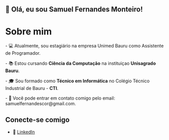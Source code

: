 <h2>👋 Olá, eu sou Samuel Fernandes Monteiro!</h2>

<h1>Sobre mim</h1>
<p>- 💻 Atualmente, sou estagiário na empresa Unimed Bauru como Assistente de Programador.</p>
<p>- 📚 Estou cursando <strong>Ciência da Computação</strong> na instituiçao <strong>Unisagrado Bauru</strong>.</p>
<p>- 🎓 Sou formado como <strong>Técnico em Informática</strong> no Colégio Técnico Industrial de Bauru - <strong>CTI</strong>.</p>
<p>- 📲 Você pode entrar em contato comigo pelo email: samuelfernandescor@gmail.com.</p>

## Conecte-se comigo
- 💼 [LinkedIn](https://www.linkedin.com/in/samuel-fernandes-51792b261)


